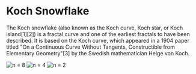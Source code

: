 # Koch Snowflake
The Koch snowflake (also known as the Koch curve, Koch star, or Koch island[1][2]) is a fractal curve and one of the earliest fractals to have been described. It is based on the Koch curve, which appeared in a 1904 paper titled "On a Continuous Curve Without Tangents, Constructible from Elementary Geometry"[3] by the Swedish mathematician Helge von Koch.

![n = 8](https://user-images.githubusercontent.com/59014178/103404488-32290680-4b6d-11eb-966a-82a7f9703c46.png)
![n = 4](https://user-images.githubusercontent.com/59014178/103404491-335a3380-4b6d-11eb-863d-c3f315b040af.png)
![n = 2](https://user-images.githubusercontent.com/59014178/103404492-335a3380-4b6d-11eb-8df3-d23325ade0ec.png)
